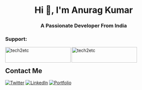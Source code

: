 <h1 align="center">Hi 👋, I'm Anurag Kumar</h1>
<h3 align="center">A Passionate Developer From India</h3>




<h3 align="left">Support:</h3>
<p><a href="https://www.buymeacoffee.com/anuragvatsbgs"> <img align="left" src="https://cdn.buymeacoffee.com/buttons/v2/default-yellow.png" height="50" width="210" alt="tech2etc" /></a><a href="https://ko-fi.com/anuragvatsbgs"> <img align="left" src="https://cdn.ko-fi.com/cdn/kofi3.png?v=3" height="50" width="210" alt="tech2etc" /></a></p><br><br>


## Contact Me
[![Twitter](https://img.shields.io/badge/Twitter-1DA1F2?style=for-the-badge&logo=twitter&logoColor=white)](https://twitter.com/anuragvatsbgs)
[![LinkedIn](https://img.shields.io/badge/LinkedIn-0077B5?style=for-the-badge&logo=linkedin&logoColor=white)](https://www.linkedin.com/in/anuragvatsbgs/)
[![Portfolio](https://img.shields.io/badge/Portfolio-1DA1F2?style=for-the-badge&logo=website&logoColor=white)]()

